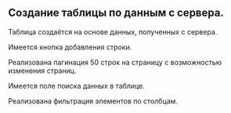 ## Создание таблицы по данным с сервера.

Таблица создаётся на основе данных, полученных с сервера.

Имеется кнопка добавления строки.

Реализована пагинация 50 строк на страницу с возможностью изменения страниц.

Имеется поле поиска данных в таблице.

Реализована фильтрация элементов по столбцам.